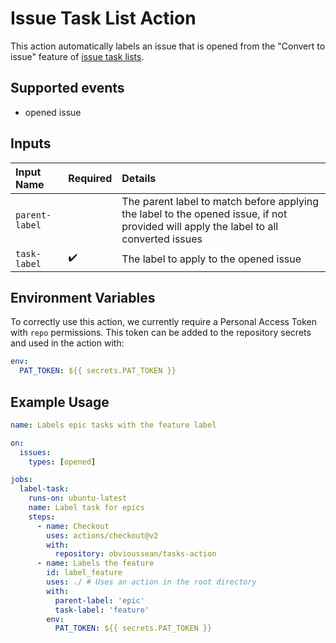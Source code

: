# Issue Task List Action
This action automatically labels an issue that is opened from the "Convert to issue" feature of [issue task lists](https://docs.github.com/en/issues/tracking-your-work-with-issues/about-task-lists).  

## Supported events
- opened issue

## Inputs
Input Name | Required | Details 
:-|:-|:-
`parent-label` | | The parent label to match before applying the label to the opened issue, if not provided will apply the label to all converted issues
`task-label` | :heavy_check_mark: | The label to apply to the opened issue

## Environment Variables

To correctly use this action, we currently require a Personal Access Token with
`repo` permissions. This token can be added to the repository secrets and
used in the action with:

```yaml
env:
  PAT_TOKEN: ${{ secrets.PAT_TOKEN }}
```

## Example Usage
```yaml
name: Labels epic tasks with the feature label

on:
  issues:
    types: [opened]

jobs:
  label-task:
    runs-on: ubuntu-latest
    name: Label task for epics
    steps:
      - name: Checkout
        uses: actions/checkout@v2
        with:
          repository: obvioussean/tasks-action
      - name: Labels the feature
        id: label_feature
        uses: ./ # Uses an action in the root directory
        with:
          parent-label: 'epic'
          task-label: 'feature'
        env:
          PAT_TOKEN: ${{ secrets.PAT_TOKEN }}
```